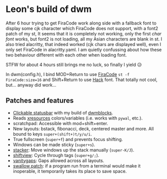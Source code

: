 # Leon's build of dwm
After 6 hour trying to get FiraCode work along side with a fallback font to display some cjk character which FiraCode does not support, with a font2 patch of my st, It seems that it is completely not working, only the first *char font* works, but font2 is not loading, all my Asian characters are blank in st.
I also tried alacritty, that indeed worked (cjk chars are displayed well), even I only set FiraCode in alacritty.yaml. I am quietly confussing about how these two behaviour different with each other when loading font.

STFW for about 4 hours still brings me no luck, so finally I yield 😥

In dwm(config.h), I bind MOD+Return to use [FiraCode](https://github.com/tonsky/FiraCode/) `st -f FiraCode:size=16` and Shift+Return to use [Hack](https://github.com/source-foundry/Hack) font.
That totally not cool, but... anyway did work...

## Patches and features

- [Clickable statusbar](https://dwm.suckless.org/patches/statuscmd/) with my build of [dwmblocks](https://github.com/lukesmithxyz/dwmblocks).
- Reads [xresources](https://dwm.suckless.org/patches/xresources/) colors/variables (i.e. works with `pywal`, etc.).
- scratchpad: Accessible with mod+shift+enter.
- New layouts: bstack, fibonacci, deck, centered master and more. All bound to keys `super+(shift+)t/y/u/i`.
- True fullscreen (`super+f`) and prevents focus shifting.
- Windows can be made sticky (`super+s`).
- [stacker](https://dwm.suckless.org/patches/stacker/): Move windows up the stack manually (`super-K/J`).
- [shiftview](https://dwm.suckless.org/patches/nextprev/): Cycle through tags (`super+g/;`).
- [vanitygaps](https://dwm.suckless.org/patches/vanitygaps/): Gaps allowed across all layouts.
- [swallow patch](https://dwm.suckless.org/patches/swallow/): if a program run from a terminal would make it inoperable, it temporarily takes its place to save space.


